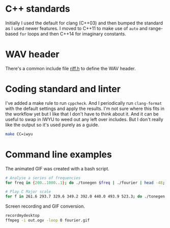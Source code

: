# C++ standards
Initially I used the default for clang (C++03) and then bumped the standard as
I used newer features. I moved to C++11 to make use of ```auto``` and
range-based ```for``` loops and then C++14 for imaginary constants.

# WAV header
There's a common include file [riff.h](riff.h) to define the WAV header.

# Coding standard and linter
I've added a make rule to run ```cppcheck```. And I periodically run
```clang-format``` with the default settings and apply the results. I'm not
sure where this fits in the workflow yet but I like that I don't have to think
about it. And it can be useful to swap in IWYU to weed out any left over
includes. But I don't really like the output so it's used purely as a guide.
```bash
make CC=iwyu
```

# Command line examples
The animated GIF was created with a bash script.
```bash
# Analyse a series of frequencies
for freq in {200..1000..1}; do ./tonegen $freq | ./fourier | head -48; done

# Play C Major scale
for f in 261.6 293.7 329.6 349.2 392.0 440.0 493.9 523.3; do ./tonegen $f | aplay -q; done
```

Screen recording and GIF conversion.
```bash
recordmydesktop
ffmpeg -i out.ogv -loop 0 fourier.gif
```
